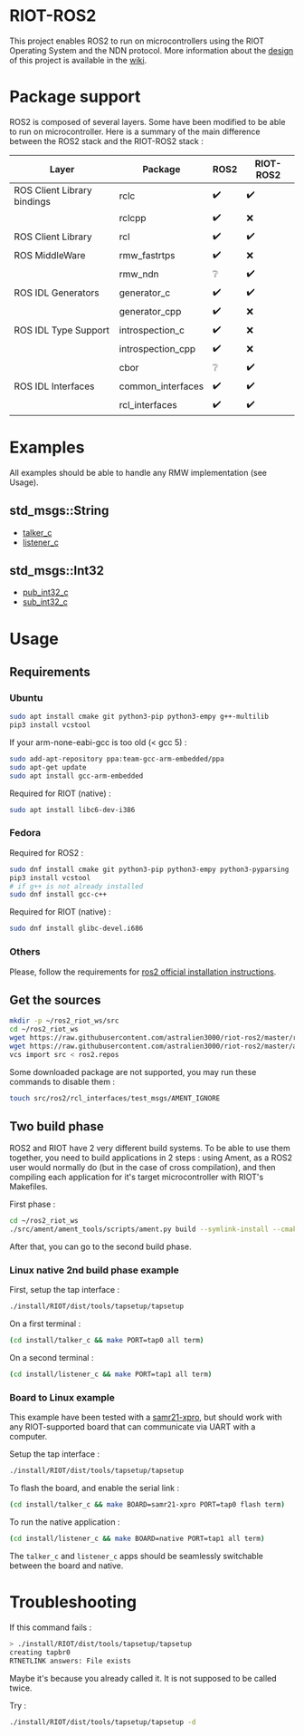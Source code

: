 # RIOT-ROS2

This project enables ROS2 to run on microcontrollers using the RIOT Operating System and the NDN protocol.
More information about the [design](https://github.com/astralien3000/riot-ros2/wiki/Design) of this project is available in the [wiki](https://github.com/astralien3000/riot-ros2/wiki).

# Package support

ROS2 is composed of several layers. Some have been modified to be able to run on microcontroller.
Here is a summary of the main difference between the ROS2 stack and the RIOT-ROS2 stack :

| Layer | Package | ROS2 | RIOT-ROS2 |
|-|-|-|-|
| ROS Client Library bindings | rclc   | :heavy_check_mark: | :heavy_check_mark: |
|                             | rclcpp | :heavy_check_mark: | :x: |
| ROS Client Library | rcl | :heavy_check_mark: | :heavy_check_mark: |
| ROS MiddleWare | rmw_fastrtps | :heavy_check_mark: | :x: |
|                | rmw_ndn      | :grey_question: | :heavy_check_mark: |
| ROS IDL Generators | generator_c   | :heavy_check_mark: | :heavy_check_mark: |
|                    | generator_cpp | :heavy_check_mark: | :x:  |
| ROS IDL Type Support | introspection_c   | :heavy_check_mark: | :x:  |
|                      | introspection_cpp | :heavy_check_mark: | :x:  |
|                      | cbor              | :grey_question:  | :heavy_check_mark: |
| ROS IDL Interfaces | common_interfaces | :heavy_check_mark: | :heavy_check_mark: |
|                    | rcl_interfaces    | :heavy_check_mark: | :heavy_check_mark: |


# Examples

All examples should be able to handle any RMW implementation (see Usage).

## std_msgs::String

- [talker_c](/examples/talker_c/main.c)
- [listener_c](/examples/listener_c/main.c)

## std_msgs::Int32

- [pub_int32_c](/examples/pub_int32_c/main.c)
- [sub_int32_c](/examples/sub_int32_c/main.c)

# Usage

## Requirements

### Ubuntu

```bash
sudo apt install cmake git python3-pip python3-empy g++-multilib
pip3 install vcstool
```

If your arm-none-eabi-gcc is too old (< gcc 5) : 

```bash
sudo add-apt-repository ppa:team-gcc-arm-embedded/ppa
sudo apt-get update
sudo apt install gcc-arm-embedded
```

Required for RIOT (native) :

```bash
sudo apt install libc6-dev-i386
```

### Fedora

Required for ROS2 :

```bash
sudo dnf install cmake git python3-pip python3-empy python3-pyparsing
pip3 install vcstool
# if g++ is not already installed
sudo dnf install gcc-c++
```

Required for RIOT (native) :

```bash
sudo dnf install glibc-devel.i686
```

### Others

Please, follow the requirements for [ros2 official installation instructions](https://github.com/ros2/ros2/wiki/Installation).

## Get the sources

```sh
mkdir -p ~/ros2_riot_ws/src
cd ~/ros2_riot_ws
wget https://raw.githubusercontent.com/astralien3000/riot-ros2/master/ros2.repos
wget https://raw.githubusercontent.com/astralien3000/riot-ros2/master/ament2riot.cmake
vcs import src < ros2.repos
```

Some downloaded package are not supported, you may run these commands to disable them : 

```sh
touch src/ros2/rcl_interfaces/test_msgs/AMENT_IGNORE
```

## Two build phase

ROS2 and RIOT have 2 very different build systems. To be able to use them together, you need to build applications in 2 steps : using Ament, as a ROS2 user would normally do (but in the case of cross compilation), and then compiling each application for it's target microcontroller with RIOT's Makefiles.

First phase :

```sh
cd ~/ros2_riot_ws
./src/ament/ament_tools/scripts/ament.py build --symlink-install --cmake-args -DCMAKE_TOOLCHAIN_FILE=`pwd`/ament2riot.cmake
```

After that, you can go to the second build phase.

### Linux native 2nd build phase example

First, setup the tap interface :
```sh
./install/RIOT/dist/tools/tapsetup/tapsetup
```

On a first terminal : 
```sh
(cd install/talker_c && make PORT=tap0 all term)
```

On a second terminal : 
```sh
(cd install/listener_c && make PORT=tap1 all term)
```

### Board to Linux example

This example have been tested with a [samr21-xpro](https://github.com/RIOT-OS/RIOT/wiki/Board%3A-SAMR21-xpro), but should work with any RIOT-supported board that can communicate via UART with a computer.

Setup the tap interface :
```sh
./install/RIOT/dist/tools/tapsetup/tapsetup
```

To flash the board, and enable the serial link :
```sh
(cd install/talker_c && make BOARD=samr21-xpro PORT=tap0 flash term)
```

To run the native application :
```sh
(cd install/listener_c && make BOARD=native PORT=tap1 all term)
```

The `talker_c` and `listener_c` apps should be seamlessly switchable between the board and native.

# Troubleshooting

If this command fails :
```sh
> ./install/RIOT/dist/tools/tapsetup/tapsetup
creating tapbr0
RTNETLINK answers: File exists
```
Maybe it's because you already called it.
It is not supposed to be called twice.

Try :
```sh
./install/RIOT/dist/tools/tapsetup/tapsetup -d
```
